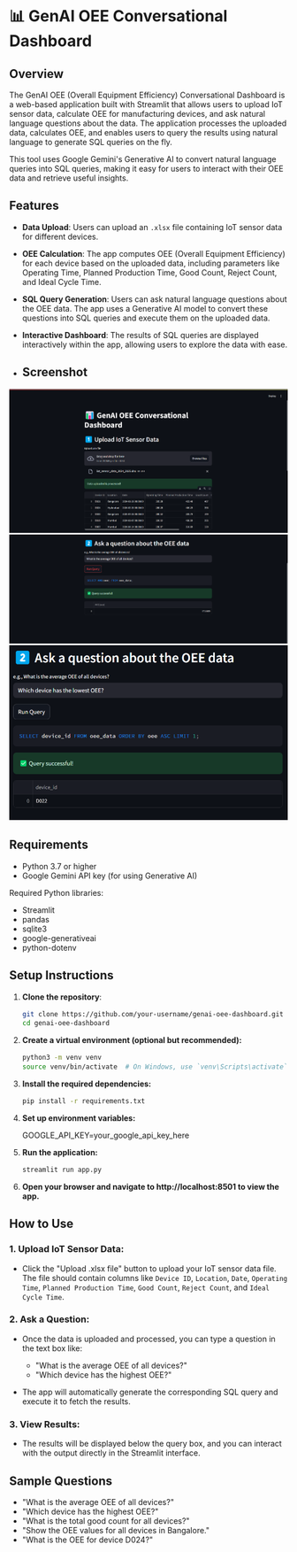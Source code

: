 # 📊 GenAI OEE Conversational Dashboard

## Overview

The GenAI OEE (Overall Equipment Efficiency) Conversational Dashboard is a web-based application built with Streamlit that allows users to upload IoT sensor data, calculate OEE for manufacturing devices, and ask natural language questions about the data. The application processes the uploaded data, calculates OEE, and enables users to query the results using natural language to generate SQL queries on the fly.

This tool uses Google Gemini's Generative AI to convert natural language queries into SQL queries, making it easy for users to interact with their OEE data and retrieve useful insights.

## Features

- **Data Upload**: Users can upload an `.xlsx` file containing IoT sensor data for different devices.
  
- **OEE Calculation**: The app computes OEE (Overall Equipment Efficiency) for each device based on the uploaded data, including parameters like Operating Time, Planned Production Time, Good Count, Reject Count, and Ideal Cycle Time.
  
- **SQL Query Generation**: Users can ask natural language questions about the OEE data. The app uses a Generative AI model to convert these questions into SQL queries and execute them on the uploaded data.
  
- **Interactive Dashboard**: The results of SQL queries are displayed interactively within the app, allowing users to explore the data with ease.
- ## Screenshot

![Dashboard Screenshot](Images/SS1.png)
![](Images/SS2.png)
![](Images/SS3.png)



## Requirements

- Python 3.7 or higher
- Google Gemini API key (for using Generative AI)

Required Python libraries:

- Streamlit
- pandas
- sqlite3
- google-generativeai
- python-dotenv

## Setup Instructions

1. **Clone the repository**:

   ```bash
   git clone https://github.com/your-username/genai-oee-dashboard.git
   cd genai-oee-dashboard
2. **Create a virtual environment (optional but recommended):**

   ```bash
   python3 -m venv venv
   source venv/bin/activate  # On Windows, use `venv\Scripts\activate`
3. **Install the required dependencies:**

   ```bash
   pip install -r requirements.txt
4. **Set up environment variables:**

   GOOGLE_API_KEY=your_google_api_key_here
5. **Run the application:**

   ```bash
   streamlit run app.py
6. **Open your browser and navigate to http://localhost:8501 to view the app.**

## How to Use

### 1. Upload IoT Sensor Data:

- Click the "Upload .xlsx file" button to upload your IoT sensor data file. The file should contain columns like `Device ID`, `Location`, `Date`, `Operating Time`, `Planned Production Time`, `Good Count`, `Reject Count`, and `Ideal Cycle Time`.

### 2. Ask a Question:

- Once the data is uploaded and processed, you can type a question in the text box like:
  - "What is the average OEE of all devices?"
  - "Which device has the highest OEE?"

- The app will automatically generate the corresponding SQL query and execute it to fetch the results.

### 3. View Results:

- The results will be displayed below the query box, and you can interact with the output directly in the Streamlit interface.

## Sample Questions

- "What is the average OEE of all devices?"
- "Which device has the highest OEE?"
- "What is the total good count for all devices?"
- "Show the OEE values for all devices in Bangalore."
- "What is the OEE for device D024?"



   
